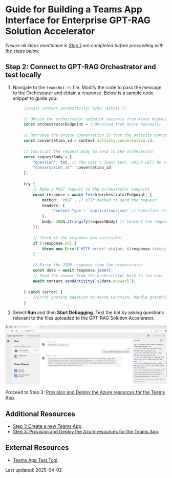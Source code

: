 # Guide for Building a Teams App Interface for Enterprise GPT-RAG Solution Accelerator

*Ensure all steps mentioned in [Step 1](TEAMS_INTEGRATION_STEP1.md) are completed before proceeding with the steps below.*

## Step 2: Connect to GPT-RAG Orchestrator and test locally

1. Navigate to the `teamsBot.ts` file. Modify the code to pass the message to the Orchestrator and obtain a response. Below is a sample code snippet to guide you:

```typescript
        //await context.sendActivity(`Echo: ${txt}`);

        // Obtain the orchestrator endpoint securely from Azure KeyVault
        const orchestratorEndpoint = //Obtained from Azure KeyVault;

        // Retrieve the unique conversation ID from the activity context
        const conversation_id = context.activity.conversation.id;

        // Construct the request body to send to the orchestrator
        const requestBody = {
            "question": txt, // The user's input text, which will be sent as the 'question'
            "conversation_id": conversation_id 
        };

        try {
            // Make a POST request to the orchestrator endpoint
            const response = await fetch(orchestratorEndpoint, {
                method: 'POST', // HTTP method to send the request
                headers: {
                    'Content-Type': 'application/json' // Specifies that the body of the request is in JSON format
                },
                body: JSON.stringify(requestBody) // Convert the request body into a JSON string
            });

            // Check if the response was successful 
            if (!response.ok) {
                throw new Error(`HTTP error! status: ${response.status}`);
            }

            // Parse the JSON response from the orchestrator
            const data = await response.json();
            // Send the answer from the orchestrator back to the user
            await context.sendActivity(`${data.answer}`);

        } catch (error) {
            //Error posting question to Azure Function, handle gracefully.
        } 
```
2. Select **Run** and then **Start Debugging**. Test the bot by asking questions relevant to the files uploaded to the GPT-RAG Solution Accelerator.

![Debug Teams Chat Locally](../media/teams-guide-Step2b.png)

Proceed to Step 3: [Provision and Deploy the Azure resources for the Teams App](TEAMS_INTEGRATION_STEP3.md).

## Additional Resources
- [Step 1: Create a new Teams App](TEAMS_INTEGRATION_STEP1.md).
- [Step 3: Provision and Deploy the Azure resources for the Teams App](TEAMS_INTEGRATION_STEP3.md).

## External Resources
- [Teams App Test Tool](https://learn.microsoft.com/en-us/microsoftteams/platform/toolkit/debug-your-teams-app-test-tool?tabs=vscode%2Cclijs).

Last updated: 2025-04-02

